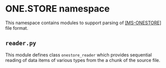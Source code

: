 # ONE.STORE namespace

This namespace contains modules to support parsing of
[[MS-ONESTORE]](https://learn.microsoft.com/en-us/openspecs/office_file_formats/ms-onestore/ae670cd2-4b38-4b24-82d1-87cfb2cc3725)
file format.

## `reader.py`

This module defines class `onestore_reader` which provides sequential reading of data items of various types from the a chunk of the source file.
